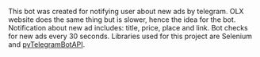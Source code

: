This bot was created for notifying user about new ads by telegram. OLX website does the same thing but is slower, hence the idea for the bot. Notification about new ad includes: title, price, place and link. Bot checks for new ads every 30 seconds. Libraries used for this project are Selenium and [pyTelegramBotAPI](https://github.com/eternnoir/pyTelegramBotAPI).
